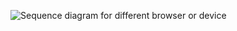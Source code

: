 
<div class="common-image-format">

![Sequence diagram for different browser or device](/img/authenticators/dotnet-authenticators-email-challenge-different-device-flow-diagram.png)

</div>
